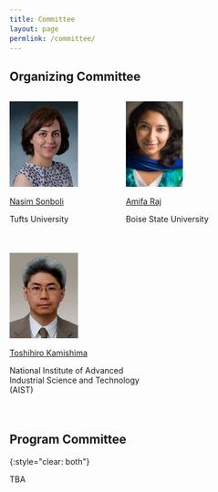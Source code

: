 ```yaml
---
title: Committee
layout: page
permlink: /committee/
---
```

## Organizing Committee

<div style="margin-bottom: 3ex; max-width: 50%; min-width: 200px; display: inline-block;  vertical-align: top">
<p><img src="nasim.jpg" style="height:150px"></p>
<p><a href="https://www.linkedin.com/in/nasimsonboli/">Nasim Sonboli</a></p>
<p>Tufts University</p>
</div>
<div style="margin-bottom: 3ex; max-width: 50%; min-width: 200px; display: inline-block;  vertical-align: top">
<p><img src="amifa.jpeg" style="height:150px"></p>
<p><a href="https://amifaraj.github.io/">Amifa Raj</a></p>
<p>Boise State University</p>
</div>
<div style="margin-bottom: 3ex; max-width: 50%; min-width: 200px; display: inline-block;  vertical-align: top">
<p><img src="kamishima.jpg" style="height:150px"></p>
<p><a href="https://www.kamishima.net/">Toshihiro Kamishima</a></p>
<p>National Institute of Advanced Industrial Science and Technology (AIST)</p>
</div>

## Program Committee
{:style="clear: both"}

TBA

